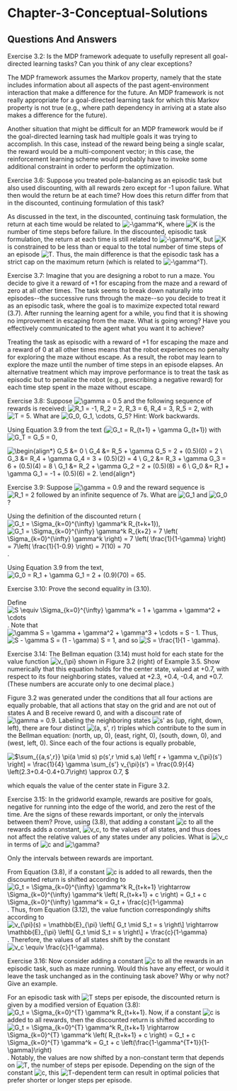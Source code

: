 # Chapter-3-Conceptual-Solutions

## Questions And Answers
Exercise 3.2: Is the MDP framework adequate to usefully represent all goal-directed learning tasks? Can you think of any clear exceptions?

The MDP framework assumes the Markov property, namely that the state includes information about all aspects of the past agent-environment interaction that make a difference for the future.  An MDP framework is not really appropriate for a goal-directed learning task for which this Markov property is not true (e.g., where path dependency in arriving at a state also makes a difference for the future).

Another situation that might be difficult for an MDP framework would be if the goal-directed learning task had multiple goals it was trying to accomplish.  In this case, instead of the reward being being a single scalar, the reward would be a multi-component vector; in this case, the reinforcement learning scheme would probably have to invoke some additional constraint in order to perform the optimization.

Exercise 3.6: Suppose you treated pole-balancing as an episodic task but also used discounting, with all rewards zero except for -1 upon failure. What then would the return be at each time? How does this return differ from that in the discounted, continuing formulation of this task?

As discussed in the text, in the discounted, continuing task formulation, the return at each time would be related to ![$-\gamma^K$](https://render.githubusercontent.com/render/math?math=%24-%5Cgamma%5EK%24), where ![$K$](https://render.githubusercontent.com/render/math?math=%24K%24) is the number of time steps before failure.  In the discounted, episodic task formulation, the return at each time is still related to ![$-\gamma^K$](https://render.githubusercontent.com/render/math?math=%24-%5Cgamma%5EK%24), but ![$K$](https://render.githubusercontent.com/render/math?math=%24K%24) is constrained to be less than or equal to the total number of time steps of an episode ![$T$](https://render.githubusercontent.com/render/math?math=%24T%24).  Thus, the main difference is that the episodic task has a strict cap on the maximum return (which is related to ![$-\gamma^T$](https://render.githubusercontent.com/render/math?math=%24-%5Cgamma%5ET%24)).

Exercise 3.7: Imagine that you are designing a robot to run a maze. You decide to give it a reward of +1 for escaping from the maze and a reward of zero at all other times. The task seems to break down naturally into episodes--the successive runs through the maze--so you decide to treat it as an episodic task, where the goal is to maximize expected total reward (3.7). After running the learning agent for a while, you find that it is showing no improvement in escaping from the maze. What is going wrong? Have you effectively communicated to the agent what you want it to achieve?

Treating the task as episodic with a reward of +1 for escaping the maze and a reward of 0 at all other times means that the robot experiences no penalty for exploring the maze without escape. As a result, the robot may learn to explore the maze until the number of time steps in an episode elapses.  An alternative treatment which may improve performance is to treat the task as episodic but to penalize the robot (e.g., prescribing a negative reward) for each time step spent in the maze without escape.

Exercise 3.8: Suppose ![$\gamma = 0.5$](https://render.githubusercontent.com/render/math?math=%24%5Cgamma%20%3D%200.5%24) and the following sequence of rewards is received: ![$R_1 = -1, R_2 = 2, R_3 = 6, R_4 = 3, R_5 = 2$](https://render.githubusercontent.com/render/math?math=%24R_1%20%3D%20-1%2C%20R_2%20%3D%202%2C%20R_3%20%3D%206%2C%20R_4%20%3D%203%2C%20R_5%20%3D%202%24), with ![$T = 5$](https://render.githubusercontent.com/render/math?math=%24T%20%3D%205%24). What are ![$G_0, G_1, \cdots, G_5$](https://render.githubusercontent.com/render/math?math=%24G_0%2C%20G_1%2C%20%5Ccdots%2C%20G_5%24)? Hint: Work backwards.

Using Equation 3.9 from the text (![$G_t = R_{t+1} + \gamma G_{t+1}$](https://render.githubusercontent.com/render/math?math=%24G_t%20%3D%20R_%7Bt%2B1%7D%20%2B%20%5Cgamma%20G_%7Bt%2B1%7D%24)) with ![$G_T = G_5 = 0$](https://render.githubusercontent.com/render/math?math=%24G_T%20%3D%20G_5%20%3D%200%24),

![\begin{align*} G_5 &= 0 \\ G_4 &= R_5 + \gamma G_5 = 2 + (0.5)(0) = 2 \\ G_3 &= R_4 + \gamma G_4 = 3 + (0.5)(2) = 4 \\ G_2 &= R_3 + \gamma G_3 = 6 + (0.5)(4) = 8 \\ G_1 &= R_2 + \gamma G_2 = 2 + (0.5)(8) = 6 \\ G_0 &= R_1 + \gamma G_1 = -1 + (0.5)(6) = 2. \end{align*}](https://render.githubusercontent.com/render/math?math=%5Cbegin%7Balign*%7D%20G_5%20%26%3D%200%20%5C%5C%20G_4%20%26%3D%20R_5%20%2B%20%5Cgamma%20G_5%20%3D%202%20%2B%20(0.5)(0)%20%3D%202%20%5C%5C%20G_3%20%26%3D%20R_4%20%2B%20%5Cgamma%20G_4%20%3D%203%20%2B%20(0.5)(2)%20%3D%204%20%5C%5C%20G_2%20%26%3D%20R_3%20%2B%20%5Cgamma%20G_3%20%3D%206%20%2B%20(0.5)(4)%20%3D%208%20%5C%5C%20G_1%20%26%3D%20R_2%20%2B%20%5Cgamma%20G_2%20%3D%202%20%2B%20(0.5)(8)%20%3D%206%20%5C%5C%20G_0%20%26%3D%20R_1%20%2B%20%5Cgamma%20G_1%20%3D%20-1%20%2B%20(0.5)(6)%20%3D%202.%20%5Cend%7Balign*%7D)


Exercise 3.9: Suppose ![$\gamma = 0.9$](https://render.githubusercontent.com/render/math?math=%24%5Cgamma%20%3D%200.9%24) and the reward sequence is ![$R_1 = 2$](https://render.githubusercontent.com/render/math?math=%24R_1%20%3D%202%24) followed by an infinite sequence of 7s. What are ![$G_1$](https://render.githubusercontent.com/render/math?math=%24G_1%24) and ![$G_0$](https://render.githubusercontent.com/render/math?math=%24G_0%24)?

Using the definition of the discounted return (![$G_t = \Sigma_{k=0}^{\infty} \gamma^k R_{t+k+1}$](https://render.githubusercontent.com/render/math?math=%24G_t%20%3D%20%5CSigma_%7Bk%3D0%7D%5E%7B%5Cinfty%7D%20%5Cgamma%5Ek%20R_%7Bt%2Bk%2B1%7D%24)), ![$G_1 = \Sigma_{k=0}^{\infty} \gamma^k R_{k+2} = 7 \left( \Sigma_{k=0}^{\infty} \gamma^k \right) = 7 \left( \frac{1}{1-\gamma} \right) = 7\left( \frac{1}{1-0.9} \right) = 7(10) = 70$](https://render.githubusercontent.com/render/math?math=%24G_1%20%3D%20%5CSigma_%7Bk%3D0%7D%5E%7B%5Cinfty%7D%20%5Cgamma%5Ek%20R_%7Bk%2B2%7D%20%3D%207%20%5Cleft(%20%5CSigma_%7Bk%3D0%7D%5E%7B%5Cinfty%7D%20%5Cgamma%5Ek%20%5Cright)%20%3D%207%20%5Cleft(%20%5Cfrac%7B1%7D%7B1-%5Cgamma%7D%20%5Cright)%20%3D%207%5Cleft(%20%5Cfrac%7B1%7D%7B1-0.9%7D%20%5Cright)%20%3D%207(10)%20%3D%2070%24).

Using Equation 3.9 from the text, ![$G_0 = R_1 + \gamma G_1 = 2 + (0.9)(70) = 65$](https://render.githubusercontent.com/render/math?math=%24G_0%20%3D%20R_1%20%2B%20%5Cgamma%20G_1%20%3D%202%20%2B%20(0.9)(70)%20%3D%2065%24).

Exercise 3.10: Prove the second equality in (3.10).

Define ![$S \equiv \Sigma_{k=0}^{\infty} \gamma^k = 1 + \gamma + \gamma^2 + \cdots$](https://render.githubusercontent.com/render/math?math=%24S%20%5Cequiv%20%5CSigma_%7Bk%3D0%7D%5E%7B%5Cinfty%7D%20%5Cgamma%5Ek%20%3D%201%20%2B%20%5Cgamma%20%2B%20%5Cgamma%5E2%20%2B%20%5Ccdots%24).  Note that ![$\gamma S = \gamma + \gamma^2 + \gamma^3 + \cdots = S - 1$](https://render.githubusercontent.com/render/math?math=%24%5Cgamma%20S%20%3D%20%5Cgamma%20%2B%20%5Cgamma%5E2%20%2B%20%5Cgamma%5E3%20%2B%20%5Ccdots%20%3D%20S%20-%201%24).  Thus, ![$S - \gamma S = (1 - \gamma) S = 1$](https://render.githubusercontent.com/render/math?math=%24S%20-%20%5Cgamma%20S%20%3D%20(1%20-%20%5Cgamma)%20S%20%3D%201%24), and so ![$S = \frac{1}{1 - \gamma}$](https://render.githubusercontent.com/render/math?math=%24S%20%3D%20%5Cfrac%7B1%7D%7B1%20-%20%5Cgamma%7D%24).

Exercise 3.14: The Bellman equation (3.14) must hold for each state for the value function ![$v_{\pi}$](https://render.githubusercontent.com/render/math?math=%24v_%7B%5Cpi%7D%24) shown in Figure 3.2 (right) of Example 3.5. Show numerically that this equation holds for the center state, valued at +0.7, with respect to its four neighboring states, valued at +2.3, +0.4, -0.4, and +0.7. (These numbers are accurate only to one decimal place.)

Figure 3.2 was generated under the conditions that all four actions are equally probable, that all actions that stay on the grid and are not out of states A and B receive reward 0, and with a discount rate of ![$\gamma = 0.9$](https://render.githubusercontent.com/render/math?math=%24%5Cgamma%20%3D%200.9%24).  Labeling the neighboring states ![$s'$](https://render.githubusercontent.com/render/math?math=%24s'%24) as (up, right, down, left), there are four distinct ![$(a, s', r)$](https://render.githubusercontent.com/render/math?math=%24(a%2C%20s'%2C%20r)%24) triples which contribute to the sum in the Bellman equation: (north, up, 0), (east, right, 0), (south, down, 0), and (west, left, 0).  Since each of the four actions is equally probable,

![$\sum_{\{a,s',r\}} \pi(a \mid s) p(s',r \mid s,a) \left\[ r + \gamma v_{\pi}(s') \right\] = \frac{1}{4} \gamma \sum_{s'} v_{\pi}(s') = \frac{0.9}{4} \left(2.3+0.4-0.4+0.7\right) \approx 0.7, $](https://render.githubusercontent.com/render/math?math=%24%5Csum_%7B%5C%7Ba%2Cs'%2Cr%5C%7D%7D%20%5Cpi(a%20%5Cmid%20s)%20p(s'%2Cr%20%5Cmid%20s%2Ca)%20%5Cleft%5B%20r%20%2B%20%5Cgamma%20v_%7B%5Cpi%7D(s')%20%5Cright%5D%20%3D%20%5Cfrac%7B1%7D%7B4%7D%20%5Cgamma%20%5Csum_%7Bs'%7D%20v_%7B%5Cpi%7D(s')%20%3D%20%5Cfrac%7B0.9%7D%7B4%7D%20%5Cleft(2.3%2B0.4-0.4%2B0.7%5Cright)%20%5Capprox%200.7%2C%20%24)

which equals the value of the center state in Figure 3.2.

Exercise 3.15: In the gridworld example, rewards are positive for goals, negative for running into the edge of the world, and zero the rest of the time. Are the signs of these rewards important, or only the intervals between them? Prove, using (3.8), that adding a constant ![$c$](https://render.githubusercontent.com/render/math?math=%24c%24) to all the rewards adds a constant, ![$v_c$](https://render.githubusercontent.com/render/math?math=%24v_c%24), to the values of all states, and thus does not affect the relative values of any states under any policies. What is ![$v_c$](https://render.githubusercontent.com/render/math?math=%24v_c%24) in terms of ![$c$](https://render.githubusercontent.com/render/math?math=%24c%24) and ![$\gamma$](https://render.githubusercontent.com/render/math?math=%24%5Cgamma%24)?

Only the intervals between rewards are important.

From Equation (3.8), if a constant ![$c$](https://render.githubusercontent.com/render/math?math=%24c%24) is added to all rewards, then the discounted return is shifted according to ![$G_t = \Sigma_{k=0}^{\infty} \gamma^k R_{t+k+1} \rightarrow \Sigma_{k=0}^{\infty} \gamma^k \left( R_{t+k+1} + c \right) = G_t + c \Sigma_{k=0}^{\infty} \gamma^k = G_t + \frac{c}{1-\gamma}$](https://render.githubusercontent.com/render/math?math=%24G_t%20%3D%20%5CSigma_%7Bk%3D0%7D%5E%7B%5Cinfty%7D%20%5Cgamma%5Ek%20R_%7Bt%2Bk%2B1%7D%20%5Crightarrow%20%5CSigma_%7Bk%3D0%7D%5E%7B%5Cinfty%7D%20%5Cgamma%5Ek%20%5Cleft(%20R_%7Bt%2Bk%2B1%7D%20%2B%20c%20%5Cright)%20%3D%20G_t%20%2B%20c%20%5CSigma_%7Bk%3D0%7D%5E%7B%5Cinfty%7D%20%5Cgamma%5Ek%20%3D%20G_t%20%2B%20%5Cfrac%7Bc%7D%7B1-%5Cgamma%7D%24).  Thus, from Equation (3.12), the value function correspondingly shifts according to ![$v_{\pi}(s) = \mathbb{E}_{\pi} \left\[ G_t \mid S_t = s \right\] \rightarrow \mathbb{E}_{\pi} \left\[ G_t \mid S_t = s \right\] + \frac{c}{1-\gamma}$](https://render.githubusercontent.com/render/math?math=%24v_%7B%5Cpi%7D(s)%20%3D%20%5Cmathbb%7BE%7D_%7B%5Cpi%7D%20%5Cleft%5B%20G_t%20%5Cmid%20S_t%20%3D%20s%20%5Cright%5D%20%5Crightarrow%20%5Cmathbb%7BE%7D_%7B%5Cpi%7D%20%5Cleft%5B%20G_t%20%5Cmid%20S_t%20%3D%20s%20%5Cright%5D%20%2B%20%5Cfrac%7Bc%7D%7B1-%5Cgamma%7D%24).  Therefore, the values of all states shift by the constant ![$v_c \equiv \frac{c}{1-\gamma}$](https://render.githubusercontent.com/render/math?math=%24v_c%20%5Cequiv%20%5Cfrac%7Bc%7D%7B1-%5Cgamma%7D%24).

Exercise 3.16: Now consider adding a constant ![$c$](https://render.githubusercontent.com/render/math?math=%24c%24) to all the rewards in an episodic task, such as maze running. Would this have any effect, or would it leave the task unchanged as in the continuing task above? Why or why not? Give an example.

For an episodic task with ![$T$](https://render.githubusercontent.com/render/math?math=%24T%24) steps per episode, the discounted return is given by a modified version of Equation (3.8): ![$G_t = \Sigma_{k=0}^{T} \gamma^k R_{t+k+1}$](https://render.githubusercontent.com/render/math?math=%24G_t%20%3D%20%5CSigma_%7Bk%3D0%7D%5E%7BT%7D%20%5Cgamma%5Ek%20R_%7Bt%2Bk%2B1%7D%24).  Now, if a constant ![$c$](https://render.githubusercontent.com/render/math?math=%24c%24) is added to all rewards, then the discounted return is shifted according to ![$G_t = \Sigma_{k=0}^{T} \gamma^k R_{t+k+1} \rightarrow \Sigma_{k=0}^{T} \gamma^k \left( R_{t+k+1} + c \right) = G_t + c \Sigma_{k=0}^{T} \gamma^k = G_t + c \left(\frac{1-\gamma^{T+1}}{1-\gamma}\right)$](https://render.githubusercontent.com/render/math?math=%24G_t%20%3D%20%5CSigma_%7Bk%3D0%7D%5E%7BT%7D%20%5Cgamma%5Ek%20R_%7Bt%2Bk%2B1%7D%20%5Crightarrow%20%5CSigma_%7Bk%3D0%7D%5E%7BT%7D%20%5Cgamma%5Ek%20%5Cleft(%20R_%7Bt%2Bk%2B1%7D%20%2B%20c%20%5Cright)%20%3D%20G_t%20%2B%20c%20%5CSigma_%7Bk%3D0%7D%5E%7BT%7D%20%5Cgamma%5Ek%20%3D%20G_t%20%2B%20c%20%5Cleft(%5Cfrac%7B1-%5Cgamma%5E%7BT%2B1%7D%7D%7B1-%5Cgamma%7D%5Cright)%24).  Notably, the values are now shifted by a non-constant term that depends on ![$T$](https://render.githubusercontent.com/render/math?math=%24T%24), the number of steps per episode.  Depending on the sign of the constant ![$c$](https://render.githubusercontent.com/render/math?math=%24c%24), this ![$T$](https://render.githubusercontent.com/render/math?math=%24T%24)-dependent term can result in optimal policies that prefer shorter or longer steps per episode.
